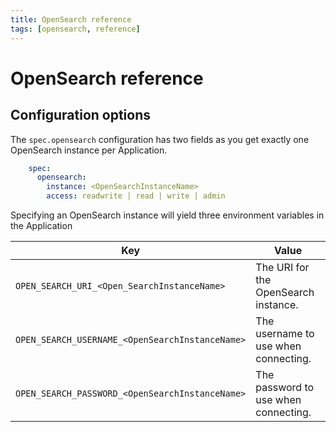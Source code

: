 ```yaml
---
title: OpenSearch reference
tags: [opensearch, reference]
---
```


# OpenSearch reference

## Configuration options

The `spec.opensearch` configuration has two fields as you get exactly one OpenSearch instance per Application.

```yaml
    spec:
      opensearch:
        instance: <OpenSearchInstanceName>
        access: readwrite | read | write | admin
```

Specifying an OpenSearch instance will yield three environment variables in the Application

| Key                                             | Value                                |
|-------------------------------------------------|--------------------------------------|
| `OPEN_SEARCH_URI_<Open_SearchInstanceName>`     | The URI for the OpenSearch instance. |
| `OPEN_SEARCH_USERNAME_<OpenSearchInstanceName>` | The username to use when connecting. |
| `OPEN_SEARCH_PASSWORD_<OpenSearchInstanceName>` | The password to use when connecting. |
